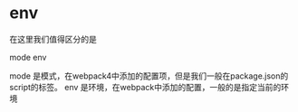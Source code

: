 # env

在这里我们值得区分的是

mode
env

mode 是模式，在webpack4中添加的配置项，但是我们一般在package.json的script的标签。
env 是环境，在webpack中添加的配置，一般的是指定当前的环境